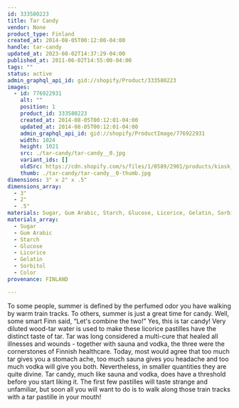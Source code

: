 ```yaml
---
id: 333580223
title: Tar Candy
vendor: None
product_type: Finland
created_at: 2014-08-05T00:12:00-04:00
handle: tar-candy
updated_at: 2023-08-02T14:37:29-04:00
published_at: 2011-06-02T14:55:00-04:00
tags: ""
status: active
admin_graphql_api_id: gid://shopify/Product/333580223
images:
  - id: 776922931
    alt: ""
    position: 1
    product_id: 333580223
    created_at: 2014-08-05T00:12:01-04:00
    updated_at: 2014-08-05T00:12:01-04:00
    admin_graphql_api_id: gid://shopify/ProductImage/776922931
    width: 1024
    height: 1021
    src: ./tar-candy/tar-candy__0.jpg
    variant_ids: []
    oldSrc: https://cdn.shopify.com/s/files/1/0589/2901/products/kiosk_fi_TARLION.jpeg?v=1407211921
    thumb: ./tar-candy/tar-candy__0-thumb.jpg
dimensions: 3" x 2" x .5"
dimensions_array:
  - 3"
  - 2"
  - .5"
materials: Sugar, Gum Arabic, Starch, Glucose, Licorice, Gelatin, Sorbitol & Color
materials_array:
  - Sugar
  - Gum Arabic
  - Starch
  - Glucose
  - Licorice
  - Gelatin
  - Sorbitol
  - Color
provenance: FINLAND

---
```


To some people, summer is defined by the perfumed odor you have walking by warm train tracks. To others, summer is just a great time for candy. Well, some smart Finn said, “Let's combine the two!” Yes, this is tar candy! Very diluted wood-tar water is used to make these licorice pastilles have the distinct taste of tar. Tar was long considered a multi-cure that healed all illnesses and wounds - together with sauna and vodka, the three were the cornerstones of Finnish healthcare. Today, most would agree that too much tar gives you a stomach ache, too much sauna gives you headache and too much vodka will give you both. Nevertheless, in smaller quantities they are quite divine. Tar candy, much like sauna and vodka, does have a threshold before you start liking it. The first few pastilles will taste strange and unfamiliar, but soon all you will want to do is to walk along those train tracks with a tar pastille in your mouth!
